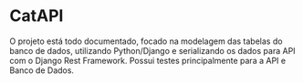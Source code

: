 # CatAPI
O projeto está todo documentado, focado na modelagem das tabelas do banco de dados, utilizando Python/Django e serializando os dados para API com o Django Rest Framework. 
Possui testes principalmente para a API e Banco de Dados. 
 

